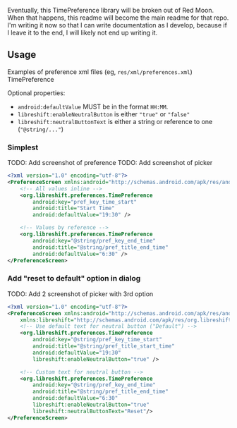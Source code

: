 Eventually, this TimePreference library will be broken out of Red Moon. When that happens, this readme will become the main readme for that repo. I'm writing it now so that I can write documentation as I develop, because if I leave it to the end, I will likely not end up writing it.

## Usage

Examples of preference xml files (eg, `res/xml/preferences.xml`) TimePreference

Optional properties:

- `android:defaultValue` MUST be in the format `HH:MM`.
- `libreshift:enableNeutralButton` is either `"true"` or `"false"`
- `libreshift:neutralButtonText` is either a string or reference to one (`"@string/..."`)

### Simplest

TODO: Add screenshot of preference
TODO: Add screenshot of picker

```xml
<?xml version="1.0" encoding="utf-8"?>
<PreferenceScreen xmlns:android="http://schemas.android.com/apk/res/android">
    <!-- All values inline -->
    <org.libreshift.preferences.TimePreference
        android:key="pref_key_time_start"
        android:title="Start Time"
        android:defaultValue="19:30" />

    <!-- Values by reference -->
    <org.libreshift.preferences.TimePreference
        android:key="@string/pref_key_end_time"
        android:title="@string/pref_title_end_time"
        android:defaultValue="6:30" />
</PreferenceScreen>
```

### Add "reset to default" option in dialog

TODO: Add 2 screenshot of picker with 3rd option

```xml
<?xml version="1.0" encoding="utf-8"?>
<PreferenceScreen xmlns:android="http://schemas.android.com/apk/res/android"
    xmlns:libreshift="http://schemas.android.com/apk/res/org.libreshift">
    <!-- Use default text for neutral button ("Default") -->
    <org.libreshift.preferences.TimePreference
        android:key="@string/pref_key_time_start"
        android:title="@string/pref_title_start_time"
        android:defaultValue="19:30"
        libreshift:enableNeutralButton="true" />

    <!-- Custom text for neutral button -->
    <org.libreshift.preferences.TimePreference
        android:key="@string/pref_key_end_time"
        android:title="@string/pref_title_end_time"
        android:defaultValue="6:30"
        libreshift:enableNeutralButton="true"
        libreshift:neutralButtonText="Reset"/>
</PreferenceScreen>
```
